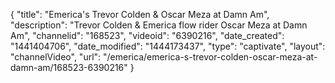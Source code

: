 {
    "title": "Emerica's Trevor Colden & Oscar Meza at Damn Am",
    "description": "Trevor Colden & Emerica flow rider Oscar Meza at Damn Am",
    "channelid": "168523",
    "videoid": "6390216",
    "date_created": "1441404706",
    "date_modified": "1444173437",
    "type": "captivate",
    "layout": "channelVideo",
    "url": "\/emerica\/emerica-s-trevor-colden-oscar-meza-at-damn-am\/168523-6390216"
}